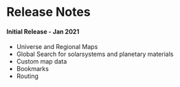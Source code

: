 # Release Notes

#### Initial Release - Jan 2021
 - Universe and Regional Maps
 - Global Search for solarsystems and planetary materials
 - Custom map data
 - Bookmarks
 - Routing



<!--stackedit_data:
eyJoaXN0b3J5IjpbLTE0OTE3NzA5MzgsMjAwNTUwNTc1MiwxMz
czMTk5NDkwLDEzMjIzNzcyODksLTE3MTM1NDE4ODAsLTE1ODMw
ODIzNDMsNzYyMTQzODk3LDE4ODM0ODU2OCw2MzY5ODIyNDgsMT
E0NjExNTk5MiwxMzk3MTQ5NTUyLC01OTk2OTk5NjQsMTY5MTEy
MzcwNCwxMTU1MTMzOTg0LC0xMTExNzYwOTYxLDMxNTU5NzY2My
w5OTk1MTQzODMsMjAyOTMwMjA1MywtMzc4MTUwOTU3LC04MDEx
NTA0ODFdfQ==
-->